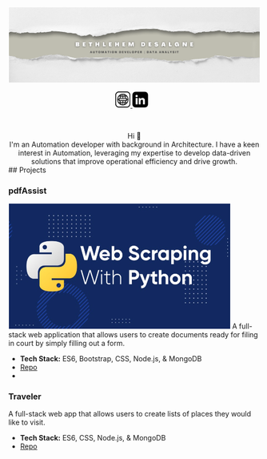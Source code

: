 ![Cover Image](https://github.com/BethlehemDesalgne/bethlehemdesalgne/blob/main/images/cover%20-%20Copy.png)



<div align="center">
  <a href="https://bethlehemdesalgne.github.io/">
    <img src="https://github.com/BethlehemDesalgne/bethlehemdesalgne/blob/main/images/website.png" width="30" alt="Website" title="Visit my website!">
  </a>
  <a href="https://www.linkedin.com/in/bethlehem-desalgne/" style="margin-right: 10px;">
    <img src="https://github.com/BethlehemDesalgne/bethlehemdesalgne/blob/main/images/linkedin.png" width="31.5" alt="LinkedIn" title="Connect on LinkedIn">
  </a>
</div>

<br> <!-- Adds a space before the greeting -->

<div align="center">
Hi 👋
</div>
<div align="center">
I'm an Automation developer with background in Architecture. I have a keen interest in Automation, leveraging my expertise to develop data-driven solutions that improve operational efficiency and drive growth. 
</div>
## Projects

### pdfAssist
![pdfAssist Screenshot](https://github.com/BethlehemDesalgne/Browser-Automation-Web-Scraping-Craigslist/blob/main/images/IMAGES.png)
A full-stack web application that allows users to create documents ready for filing in court by simply filling out a form.
- **Tech Stack:** ES6, Bootstrap, CSS, Node.js, & MongoDB
- [Repo](https://github.com/BethlehemDesalgne/Browser-Automation-Web-Scraping-Craigslist)
- 

### Traveler
A full-stack web app that allows users to create lists of places they would like to visit.
- **Tech Stack:** ES6, CSS, Node.js, & MongoDB
- [Repo](link-to-repo)

<!-- You can add more projects here -->

